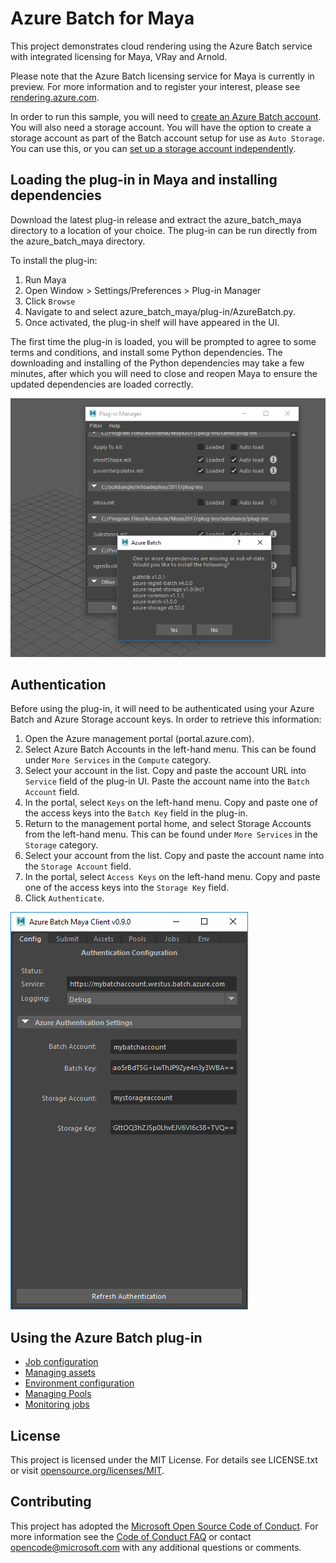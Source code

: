 # Azure Batch for Maya

This project demonstrates cloud rendering using the Azure Batch service with integrated licensing for Maya, VRay and Arnold.

Please note that the Azure Batch licensing service for Maya is currently in preview.
For more information and to register your interest, please see [rendering.azure.com](rendering.azure.com).

In order to run this sample, you will need to [create an Azure Batch account](https://docs.microsoft.com/azure/batch/batch-account-create-portal).
You will also need a storage account. You will have the option to create a storage account as part of the Batch account setup for use as `Auto Storage`.
You can use this, or you can [set up a storage account independently](https://docs.microsoft.com/azure/storage/storage-create-storage-account).


## Loading the plug-in in Maya and installing dependencies

Download the latest plug-in release and extract the azure_batch_maya directory to a location of your choice.
The plug-in can be run directly from the azure_batch_maya directory.

To install the plug-in:

1. Run Maya
2. Open Window > Settings/Preferences > Plug-in Manager
3. Click `Browse`
5. Navigate to and select azure_batch_maya/plug-in/AzureBatch.py.
6. Once activated, the plug-in shelf will have appeared in the UI.

The first time the plug-in is loaded, you will be prompted to agree to some terms and conditions, and install some Python dependencies.
The downloading and installing of the Python dependencies may take a few minutes, after which you will need to close and reopen Maya to
ensure the updated dependencies are loaded correctly.

![](./docs/images/install_dependencies.png)


## Authentication

Before using the plug-in, it will need to be authenticated using your Azure Batch and Azure Storage account keys.
In order to retrieve this information:

1. Open the Azure management portal (portal.azure.com).
2. Select Azure Batch Accounts in the left-hand menu. This can be found under `More Services` in the `Compute` category.
3. Select your account in the list. Copy and paste the account URL into `Service` field of the plug-in UI. Paste the account name into the `Batch Account` field.
4. In the portal, select `Keys` on the left-hand menu. Copy and paste one of the access keys into the `Batch Key` field in the plug-in.
5. Return to the management portal home, and select Storage Accounts from the left-hand menu. This can be found under `More Services` in the `Storage` category.
6. Select your account from the list. Copy and paste the account name into the `Storage Account` field.
7. In the portal, select `Access Keys` on the left-hand menu. Copy and paste one of the access keys into the `Storage Key` field.
8. Click `Authenticate`.

![](./docs/images/authentication.png)

## Using the Azure Batch plug-in

- [Job configuration](./docs/submitting_jobs.md#job-configuration)
- [Managing assets](./docs/submitting_jobs.md#managing-assets)
- [Environment configuration](./docs/submitting_jobs.md#environment-configuration)
- [Managing Pools](./docs/submitting_jobs.md#managing-pools)
- [Monitoring jobs](./docs/submitting_jobs.md#monitoring-jobs)

## License

This project is licensed under the MIT License.
For details see LICENSE.txt or visit [opensource.org/licenses/MIT](http://opensource.org/licenses/MIT).


## Contributing

This project has adopted the [Microsoft Open Source Code of Conduct](https://opensource.microsoft.com/codeofconduct/). 
For more information see the [Code of Conduct FAQ](https://opensource.microsoft.com/codeofconduct/faq/) or contact [opencode@microsoft.com](mailto:opencode@microsoft.com) 
with any additional questions or comments.